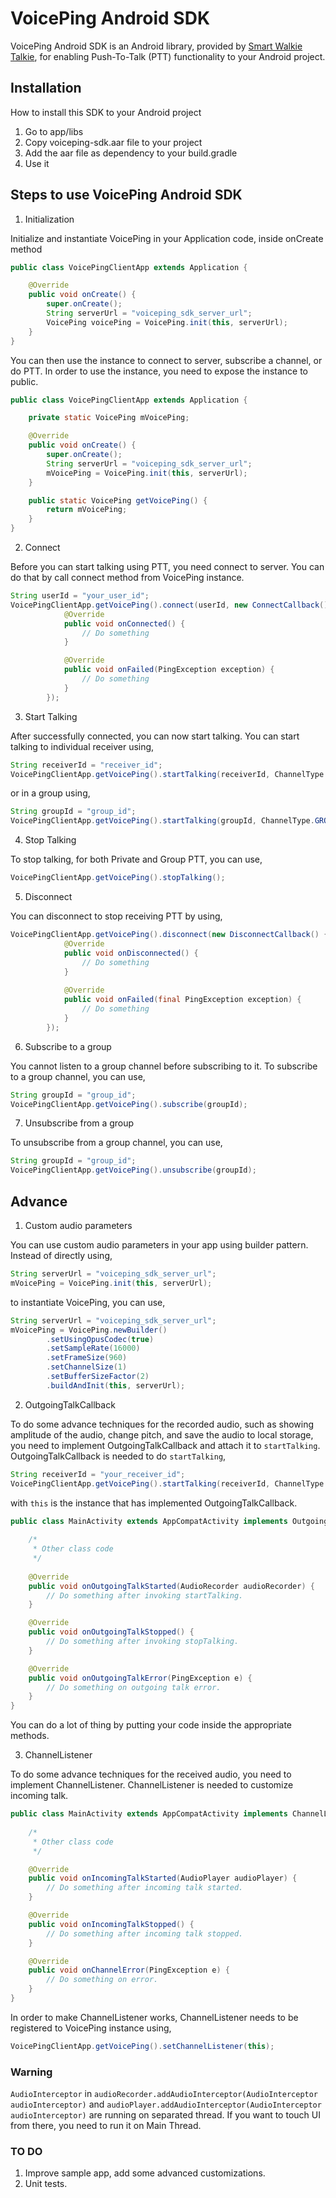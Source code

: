 # VoicePing Android SDK

VoicePing Android SDK is an Android library, provided by 
[Smart Walkie Talkie](http://www.smartwalkie.com), 
for enabling Push-To-Talk (PTT) functionality to your Android project.

## Installation

How to install this SDK to your Android project

1. Go to app/libs
2. Copy voiceping-sdk.aar file to your project
3. Add the aar file as dependency to your build.gradle
4. Use it

## Steps to use VoicePing Android SDK

1. Initialization

Initialize and instantiate VoicePing in your Application code, inside onCreate method

```java
public class VoicePingClientApp extends Application {

    @Override
    public void onCreate() {
        super.onCreate();
        String serverUrl = "voiceping_sdk_server_url";
        VoicePing voicePing = VoicePing.init(this, serverUrl);
    }
}
```

You can then use the instance to connect to server, subscribe a channel, or do PTT.
In order to use the instance, you need to expose the instance to public.

```java
public class VoicePingClientApp extends Application {

    private static VoicePing mVoicePing;

    @Override
    public void onCreate() {
        super.onCreate();
        String serverUrl = "voiceping_sdk_server_url";
        mVoicePing = VoicePing.init(this, serverUrl);
    }

    public static VoicePing getVoicePing() {
        return mVoicePing;
    }
}
```

2. Connect

Before you can start talking using PTT, you need connect to server. You can do that by call connect
method from VoicePing instance.

```java
String userId = "your_user_id";
VoicePingClientApp.getVoicePing().connect(userId, new ConnectCallback() {
            @Override
            public void onConnected() {
                // Do something
            }

            @Override
            public void onFailed(PingException exception) {
                // Do something
            }
        });
```

3. Start Talking

After successfully connected, you can now start talking. You can start talking to individual 
receiver using,

```java
String receiverId = "receiver_id";
VoicePingClientApp.getVoicePing().startTalking(receiverId, ChannelType.PRIVATE, this);
```

or in a group using,

```java
String groupId = "group_id";
VoicePingClientApp.getVoicePing().startTalking(groupId, ChannelType.GROUP, this);
```

4. Stop Talking

To stop talking, for both Private and Group PTT, you can use,

```java
VoicePingClientApp.getVoicePing().stopTalking();
```

5. Disconnect

You can disconnect to stop receiving PTT by using,

```java
VoicePingClientApp.getVoicePing().disconnect(new DisconnectCallback() {
            @Override
            public void onDisconnected() {
                // Do something
            }
    
            @Override
            public void onFailed(final PingException exception) {
                // Do something
            }
        });
```

6. Subscribe to a group

You cannot listen to a group channel before subscribing to it. To subscribe to a group channel, 
you can use,

```java
String groupId = "group_id";
VoicePingClientApp.getVoicePing().subscribe(groupId);
```

7. Unsubscribe from a group

To unsubscribe from a group channel, you can use,

```java
String groupId = "group_id";
VoicePingClientApp.getVoicePing().unsubscribe(groupId);
```

## Advance

1. Custom audio parameters

You can use custom audio parameters in your app using builder pattern. Instead of directly using,

```java
String serverUrl = "voiceping_sdk_server_url";
mVoicePing = VoicePing.init(this, serverUrl);
```

to instantiate VoicePing, you can use,

```java
String serverUrl = "voiceping_sdk_server_url";
mVoicePing = VoicePing.newBuilder()
        .setUsingOpusCodec(true)
        .setSampleRate(16000)
        .setFrameSize(960)
        .setChannelSize(1)
        .setBufferSizeFactor(2)
        .buildAndInit(this, serverUrl);
```

2. OutgoingTalkCallback

To do some advance techniques for the recorded audio, such as showing amplitude of the 
audio, change pitch, and save the audio to local storage, you need to implement 
OutgoingTalkCallback and attach it to ```startTalking```.
OutgoingTalkCallback is needed to do ```startTalking```,

```java
String receiverId = "your_receiver_id";
VoicePingClientApp.getVoicePing().startTalking(receiverId, ChannelType.PRIVATE, this);
```

with ```this``` is the instance that has implemented OutgoingTalkCallback.

```java
public class MainActivity extends AppCompatActivity implements OutgoingTalkListener {
    
    /*
     * Other class code
     */
    
    @Override
    public void onOutgoingTalkStarted(AudioRecorder audioRecorder) {
        // Do something after invoking startTalking.
    }

    @Override
    public void onOutgoingTalkStopped() {
        // Do something after invoking stopTalking.
    }

    @Override
    public void onOutgoingTalkError(PingException e) {
        // Do something on outgoing talk error.
    }
}
```

You can do a lot of thing by putting your code inside the appropriate methods.

3. ChannelListener

To do some advance techniques for the received audio, you need to implement ChannelListener.
ChannelListener is needed to customize incoming talk.

```java
public class MainActivity extends AppCompatActivity implements ChannelListener {
    
    /*
     * Other class code
     */

    @Override
    public void onIncomingTalkStarted(AudioPlayer audioPlayer) {
        // Do something after incoming talk started.
    }

    @Override
    public void onIncomingTalkStopped() {
        // Do something after incoming talk stopped.
    }

    @Override
    public void onChannelError(PingException e) {
        // Do something on error.
    }
}
```

In order to make ChannelListener works, ChannelListener needs to be registered to VoicePing 
instance using,

```java
VoicePingClientApp.getVoicePing().setChannelListener(this);
```

### Warning

```AudioInterceptor``` in ```audioRecorder.addAudioInterceptor(AudioInterceptor audioInterceptor)``` 
and ```audioPlayer.addAudioInterceptor(AudioInterceptor audioInterceptor)``` are running on 
separated thread. If you want to touch UI from there, you need to run it on Main Thread. 


### TO DO

1. Improve sample app, add some advanced customizations.
2. Unit tests.
